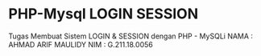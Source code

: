 # PHP-Mysql LOGIN SESSION
Tugas Membuat Sistem LOGIN &amp; SESSION dengan PHP - MySQLi
NAMA : AHMAD ARIF MAULIDY
NIM : G.211.18.0056
